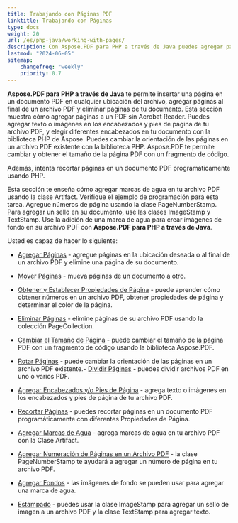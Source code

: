 ```yaml
---
title: Trabajando con Páginas PDF
linktitle: Trabajando con Páginas
type: docs
weight: 20
url: /es/php-java/working-with-pages/
description: Con Aspose.PDF para PHP a través de Java puedes agregar páginas, agregar encabezados y pies de página, agregar marcas de agua en tu archivo PDF. Esta sección te explica todos los detalles sobre este tema.
lastmod: "2024-06-05"
sitemap:
    changefreq: "weekly"
    priority: 0.7
---
```


**Aspose.PDF para PHP a través de Java** te permite insertar una página en un documento PDF en cualquier ubicación del archivo, agregar páginas al final de un archivo PDF y eliminar páginas de tu documento. Esta sección muestra cómo agregar páginas a un PDF sin Acrobat Reader.
Puedes agregar texto o imágenes en los encabezados y pies de página de tu archivo PDF, y elegir diferentes encabezados en tu documento con la biblioteca PHP de Aspose.
Puedes cambiar la orientación de las páginas en un archivo PDF existente con la biblioteca PHP. Aspose.PDF te permite cambiar y obtener el tamaño de la página PDF con un fragmento de código.

Además, intenta recortar páginas en un documento PDF programáticamente usando PHP.

Esta sección te enseña cómo agregar marcas de agua en tu archivo PDF usando la clase Artifact.
 Verifique el ejemplo de programación para esta tarea.
Agregue números de página usando la clase PageNumberStamp. Para agregar un sello en su documento, use las clases ImageStamp y TextStamp. Use la adición de una marca de agua para crear imágenes de fondo en su archivo PDF con **Aspose.PDF para PHP a través de Java**.

Usted es capaz de hacer lo siguiente:

- [Agregar Páginas](/pdf/es/php-java/add-pages/) - agregue páginas en la ubicación deseada o al final de un archivo PDF y elimine una página de su documento.
- [Mover Páginas](/pdf/es/php-java/move-pages/) - mueva páginas de un documento a otro.
- [Obtener y Establecer Propiedades de Página](/pdf/es/php-java/get-and-set-page-properties/) - puede aprender cómo obtener números en un archivo PDF, obtener propiedades de página y determinar el color de la página.
- [Eliminar Páginas](/pdf/es/php-java/delete-pages/) - elimine páginas de su archivo PDF usando la colección PageCollection.
- [Cambiar el Tamaño de Página](/pdf/es/php-java/change-page-size) - puede cambiar el tamaño de la página PDF con un fragmento de código usando la biblioteca Aspose.PDF.

- [Rotar Páginas](/pdf/es/php-java/rotate-pages/) - puede cambiar la orientación de las páginas en un archivo PDF existente.- [Dividir Páginas](/pdf/es/php-java/split-document/) - puedes dividir archivos PDF en uno o varios PDF.
- [Agregar Encabezados y/o Pies de Página](/pdf/es/php-java/add-headers-and-footers-of-pdf-file/) - agrega texto o imágenes en los encabezados y pies de página de tu archivo PDF.
- [Recortar Páginas](/pdf/es/php-java/crop-pages/) - puedes recortar páginas en un documento PDF programáticamente con diferentes Propiedades de Página.
- [Agregar Marcas de Agua](/pdf/es/php-java/add-watermarks/) - agrega marcas de agua en tu archivo PDF con la Clase Artifact.
- [Agregar Numeración de Páginas en un Archivo PDF](/pdf/es/php-java/add-page-number/) - la clase PageNumberStamp te ayudará a agregar un número de página en tu archivo PDF.
- [Agregar Fondos](/pdf/es/php-java/add-backgrounds/) - las imágenes de fondo se pueden usar para agregar una marca de agua.
- [Estampado](/pdf/es/php-java/stamping/) - puedes usar la clase ImageStamp para agregar un sello de imagen a un archivo PDF y la clase TextStamp para agregar texto.